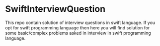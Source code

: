 # SwiftInterviewQuestion
This repo contain solution of interview questions in swift language.
If you opt for swift programming language then here you will find solution for some basic/complex problems asked in interview in swift programming language.


